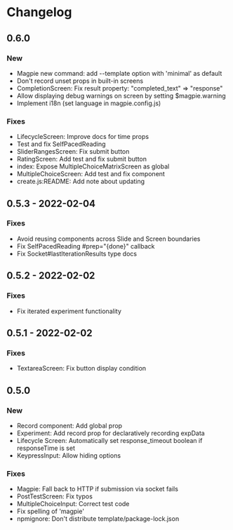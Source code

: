 # Changelog

## 0.6.0

### New
- Magpie new command: add --template option with 'minimal' as default
- Don't record unset props in built-in screens
- CompletionScreen: Fix result property: "completed_text" => "response"
- Allow displaying debug warnings on screen by setting $magpie.warning
- Implement i18n (set language in magpie.config.js)

### Fixes
- LifecycleScreen: Improve docs for time props
- Test and fix SelfPacedReading
- SliderRangesScreen: Fix submit button
- RatingScreen: Add test and fix submit button
- index: Expose MultipleChoiceMatrixScreen as global
- MultipleChoiceScreen: Add test and fix component
- create.js:README: Add note about updating

## 0.5.3 - 2022-02-04

### Fixes
 - Avoid reusing components across Slide and Screen boundaries
 - Fix SelfPacedReading #prep="{done}" callback
 - Fix Socket#lastIterationResults type docs

## 0.5.2 - 2022-02-02

### Fixes
- Fix iterated experiment functionality

## 0.5.1 - 2022-02-02

### Fixes

- TextareaScreen: Fix button display condition

## 0.5.0

### New

 - Record component: Add global prop
 - Experiment: Add record prop for declaratively recording expData
 - Lifecycle Screen: Automatically set response_timeout boolean if responseTime is set
 - KeypressInput: Allow hiding options

### Fixes
 - Magpie: Fall back to HTTP if submission via socket fails
 - PostTestScreen: Fix typos
 - MultipleChoiceInput: Correct test code
 - Fix spelling of 'magpie'
 - npmignore: Don't distribute template/package-lock.json
